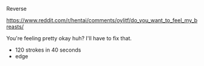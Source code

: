 Reverse

https://www.reddit.com/r/hentai/comments/oylitf/do_you_want_to_feel_my_breasts/

You're feeling pretty okay huh? I'll have to fix that.

- 120 strokes in 40 seconds
- edge
